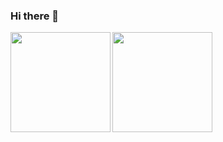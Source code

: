 ### Hi there 👋
<a href="https://github.com/tocoteron">
  <img align="left" height="160px" src="https://github-readme-stats.vercel.app/api?username=Dansato1203&count_private=true&count_private=true&show_icons=true&theme=nord" />
</a>
<a href="https://github.com/tocoteron">
  <img align="left" height="160px" src="https://github-readme-stats.vercel.app/api/top-langs/?username=Dansato1203&layout=compact&theme=nord" />
</a>
<!--
**Dansato1203/Dansato1203** is a ✨ _special_ ✨ repository because its `README.md` (this file) appears on your GitHub profile.

Here are some ideas to get you started:

- 🔭 I’m currently working on ...
- 🌱 I’m currently learning ...
- 👯 I’m looking to collaborate on ...
- 🤔 I’m looking for help with ...
- 💬 Ask me about ...
- 📫 How to reach me: ...
- 😄 Pronouns: ...
- ⚡ Fun fact: ...
-->
